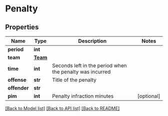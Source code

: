 # Penalty

## Properties
Name | Type | Description | Notes
------------ | ------------- | ------------- | -------------
**period** | **int** |  | 
**team** | [**Team**](Team.md) |  | 
**time** | **int** | Seconds left in the period when the penalty was incurred | 
**offense** | **str** | Title of the penalty | 
**offender** | **str** |  | 
**pim** | **int** | Penalty infraction minutes | [optional] 

[[Back to Model list]](../README.md#documentation-for-models) [[Back to API list]](../README.md#documentation-for-api-endpoints) [[Back to README]](../README.md)


